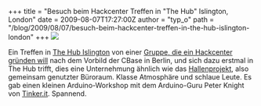 +++
title = "Besuch beim Hackcenter Treffen in \"The Hub\" Islington, London"
date = 2009-08-07T17:27:00Z
author = "typ_o"
path = "/blog/2009/08/07/besuch-beim-hackcenter-treffen-in-the-hub-islington-london"
+++
![](https://flipdot.org/blog/uploads/thehub.jpg)

Ein Treffen in [The Hub Islington](https://the-hub.net/) von einer
[Gruppe, die ein Hackcenter gründen
will](https://london.hackspace.org.uk) nach dem Vorbild der CBase in
Berlin, und sich dazu erstmal in The Hub trifft, dies eine Unternehmung
ähnlich wie das [Hallenprojekt](https://blog.hallenprojekt.de/), also
gemeinsam genutzter Büroraum. Klasse Atmosphäre und schlaue Leute. Es
gab einen kleinen Arduino-Workshop mit dem Arduino-Guru Peter Knight von
[Tinker.it](https://tinker.it/). Spannend.
